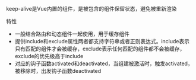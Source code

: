 keep-alive是Vue内置的组件，是被包含的组件保留状态，避免被重新渲染

特性
- 一般结合路由和动态组件一起使用，用于缓存组件
- 提供include和exclude属性两者都支持字符串或者正则表达式。include表示只有匹配的组件才会被缓存，exclude表示任何匹配的组件都不会被缓存，exclude的优先级高于include
- 对应的钩子函数activated和deactivated，当组建被激活时，触发activated，被移除时，出发钩子函数deactivated
